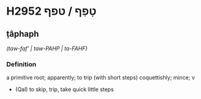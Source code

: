 # H2952 טָפַף / טפף

## ṭâphaph

_(taw-faf' | taw-PAHP | ta-FAHF)_

### Definition

a primitive root; apparently; to trip (with short steps) coquettishly; mince; v

- (Qal) to skip, trip, take quick little steps
